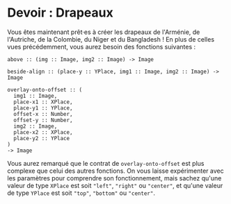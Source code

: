 # Devoir : Drapeaux

Vous êtes maintenant prêt·es à créer les drapeaux de l'Arménie, de
l'Autriche, de la Colombie, du Niger et du Bangladesh ! En plus de
celles vues précédemment, vous aurez besoin des fonctions suivantes :

```
above :: (img :: Image, img2 :: Image) -> Image

beside-align :: (place-y :: YPlace, img1 :: Image, img2 :: Image) -> Image

overlay-onto-offset :: (
  img1 :: Image,
  place-x1 :: XPlace,
  place-y1 :: YPlace,
  offset-x :: Number,
  offset-y :: Number,
  img2 :: Image,
  place-x2 :: XPlace,
  place-y2 :: YPlace
)
-> Image
```

Vous aurez remarqué que le contrat de `overlay-onto-offset` est plus
complexe que celui des autres fonctions. On vous laisse expérimenter
avec les paramètres pour comprendre son fonctionnement, mais sachez
qu'une valeur de type `XPlace` est soit `"left"`, `"right"` ou
`"center"`, et qu'une valeur de type `YPlace` est soit `"top"`,
`"bottom"` ou `"center"`.
